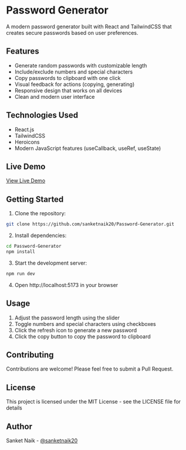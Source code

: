 # Password Generator

A modern password generator built with React and TailwindCSS that creates secure passwords based on user preferences.

## Features

- Generate random passwords with customizable length
- Include/exclude numbers and special characters
- Copy passwords to clipboard with one click
- Visual feedback for actions (copying, generating)
- Responsive design that works on all devices
- Clean and modern user interface

## Technologies Used

- React.js
- TailwindCSS
- Heroicons
- Modern JavaScript features (useCallback, useRef, useState)

## Live Demo

[View Live Demo](https://vercel.com/sanket-naiks-projects-75a45bb7/password-generator)

## Getting Started

1. Clone the repository:
```bash
git clone https://github.com/sanketnaik20/Password-Generator.git
```

2. Install dependencies:
```bash
cd Password-Generator
npm install
```

3. Start the development server:
```bash
npm run dev
```

4. Open http://localhost:5173 in your browser

## Usage

1. Adjust the password length using the slider
2. Toggle numbers and special characters using checkboxes
3. Click the refresh icon to generate a new password
4. Click the copy button to copy the password to clipboard

## Contributing

Contributions are welcome! Please feel free to submit a Pull Request.

## License

This project is licensed under the MIT License - see the LICENSE file for details

## Author

Sanket Naik - [@sanketnaik20](https://github.com/sanketnaik20)
